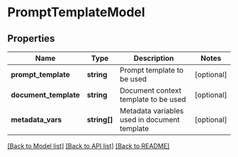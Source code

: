 # PromptTemplateModel

## Properties
Name | Type | Description | Notes
------------ | ------------- | ------------- | -------------
**prompt_template** | **string** | Prompt template to be used | [optional] 
**document_template** | **string** | Document context template to be used | [optional] 
**metadata_vars** | **string[]** | Metadata variables used in document template | [optional] 

[[Back to Model list]](../README.md#documentation-for-models) [[Back to API list]](../README.md#documentation-for-api-endpoints) [[Back to README]](../README.md)


